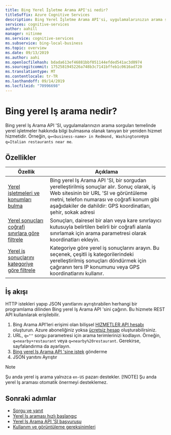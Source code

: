 ```yaml
---
title: Bing Yerel İşletme Arama API'si nedir?
titleSuffix: Azure Cognitive Services
description: Bing Yerel İşletme Arama API'si, uygulamalarınızın arama sorguları temelinde yerel konumlar ve işletmeler hakkında bilgi bulmasına olanak tanıyan bir RESTful hizmetidir.
services: cognitive-services
author: aahill
manager: nitinme
ms.service: cognitive-services
ms.subservice: bing-local-business
ms.topic: overview
ms.date: 09/13/2019
ms.author: aahi
ms.openlocfilehash: bdada613ef46881bbf051144efded541ac3d0974
ms.sourcegitcommit: 1752581945226a748b3c7141bffeb1c0616ad720
ms.translationtype: MT
ms.contentlocale: tr-TR
ms.lasthandoff: 09/14/2019
ms.locfileid: "70996698"
---
```

# <a name="what-is-bing-local-business-search"></a>Bing yerel Iş arama nedir?
Bing yerel Iş Arama API 'SI, uygulamalarınızın arama sorguları temelinde yerel işletmeler hakkında bilgi bulmasına olanak tanıyan bir yeniden hizmet hizmetidir. Örneğin, `q=<business-name> in Redmond, Washington`veya `q=Italian restaurants near me`. 

## <a name="features"></a>Özellikler
| Özellik | Açıklama |  
| -- | -- | 
| [Yerel işletmeleri ve konumları bulma](quickstarts/local-quickstart.md) | Bing yerel Iş Arama API 'SI, bir sorgudan yerelleştirilmiş sonuçlar alır. Sonuç olarak, iş Web sitesinin bir URL 'SI ve görüntüleme metni, telefon numarası ve coğrafi konum gibi aşağıdakiler de dahildir: GPS koordinatları, şehir, sokak adresi |  
| [Yerel sonuçları coğrafi sınırlara göre filtrele](specify-geographic-search.md) | Sonuçları, dairesel bir alan veya kare sınırlayıcı kutusuyla belirtilen belirli bir coğrafi alanla sınırlamak için arama parametresi olarak koordinatları ekleyin. | 
| [Yerel iş sonuçlarını kategoriye göre filtrele](local-categories.md) | Kategoriye göre yerel iş sonuçlarını arayın. Bu seçenek, çeşitli iş kategorilerindeki yerelleştirilmiş sonuçları döndürmek için çağıranın ters IP konumunu veya GPS koordinatlarını kullanır.|

## <a name="workflow"></a>İş akışı
HTTP istekleri yapıp JSON yanıtlarını ayrıştırabilen herhangi bir programlama dilinden Bing yerel Iş Arama API 'sini çağırın. Bu hizmete REST API kullanılarak erişilebilir.
 
1. Bing Arama API'leri erişimi olan bilişsel [HIZMETLER API hesabı](https://docs.microsoft.com/azure/cognitive-services/cognitive-services-apis-create-account) oluşturun. Azure aboneliğiniz yoksa [ücretsiz hesap](https://azure.microsoft.com/try/cognitive-services/?api=bing-web-search-api) oluşturabilirsiniz.   
2. URL, `q=""` sorgu parametresi için arama terimlerinizi kodlayın. Örneğin, `q=nearby+restaurant` veya `q=nearby%20restaurant`. Gerekirse, sayfalandırma da ayarlayın. 
3. [Bing yerel Iş Arama API 'sine istek](quickstarts/local-quickstart.md) gönderme 
4. JSON yanıtını Ayrıştır 

> [!NOTE]
> Şu anda yerel iş arama yalnızca `en-US` pazarı destekler. 
> [!NOTE]
> Şu anda yerel Iş araması otomatik önermeyi desteklemez. 

## <a name="next-steps"></a>Sonraki adımlar
- [Sorgu ve yanıt](local-search-query-response.md)
- [Yerel Iş araması hızlı başlangıç](quickstarts/local-quickstart.md)
- [Yerel Iş Arama API 'SI başvurusu](local-search-reference.md)
- [Kullanım ve görüntüleme gereksinimleri](use-display-requirements.md)
